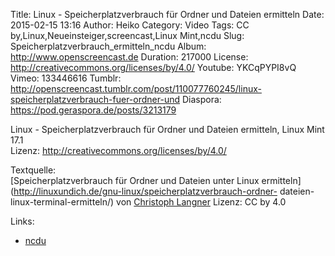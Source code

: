 Title: Linux - Speicherplatzverbrauch für Ordner und Dateien ermitteln
Date: 2015-02-15 13:16
Author: Heiko
Category: Video
Tags: CC by,Linux,Neueinsteiger,screencast,Linux Mint,ncdu
Slug: Speicherplatzverbrauch_ermitteln_ncdu
Album: http://www.openscreencast.de
Duration: 217000
License: http://creativecommons.org/licenses/by/4.0/
Youtube: YKCqPYPI8vQ
Vimeo: 133446616
Tumblr: http://openscreencast.tumblr.com/post/110077760245/linux-speicherplatzverbrauch-fuer-ordner-und
Diaspora: https://pod.geraspora.de/posts/3213179

Linux - Speicherplatzverbrauch für Ordner und Dateien ermitteln, Linux Mint
17.1  
Lizenz: <http://creativecommons.org/licenses/by/4.0/>  
  
Textquelle:  
[Speicherplatzverbrauch für Ordner und Dateien unter Linux
ermitteln](http://linuxundich.de/gnu-linux/speicherplatzverbrauch-ordner-
dateien-linux-terminal-ermitteln/) von [Christoph
Langner](http://linuxundich.de/) Lizenz: CC by 4.0

Links:

  * [ncdu](http://dev.yorhel.nl/ncdu "Link zu ncdu" )

